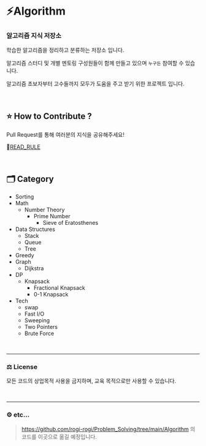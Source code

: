 # ⚡Algorithm

### 알고리즘 지식 저장소

학습한 알고리즘을 정리하고 분류하는 저장소 입니다. 

알고리즘 스터디 및 개별 멘토링 구성원들이 함께 만들고 있으며 ```누구든``` 참여할 수 있습니다.

알고리즘 초보자부터 고수들까지 모두가 도움을 주고 받기 위한 프로젝트 입니다. 

<br>

## ⭐ How to Contribute ?

Pull Request를 통해 여러분의 지식을 공유해주세요!

📜[READ_RULE](https://github.com/rogi-rogi/Algorithm/wiki)

<br>

## 🗂️ Category

+ Sorting
+ Math
  + Number Theory
    + Prime Number
      + Sieve of Eratosthenes
+ Data Structures
  + Stack
  + Queue
  + Tree
+ Greedy
+ Graph
  + Dijkstra
+ DP
  + Knapsack
    + Fractional Knapsack
    + 0-1 Knapsack
+ Tech
  + swap
  + Fast I/O
  + Sweeping
  + Two Pointers
  + Brute Force



<br><hr/>

### ⚖️ License

모든 코드의 상업목적 사용을 금지하며, 교육 목적으로만 사용할 수 있습니다.

<br><hr/>

### ⚙️ etc...

> https://github.com/rogi-rogi/Problem_Solving/tree/main/Algorithm 의 코드를 이곳으로 옮길 예정입니다.
> 
